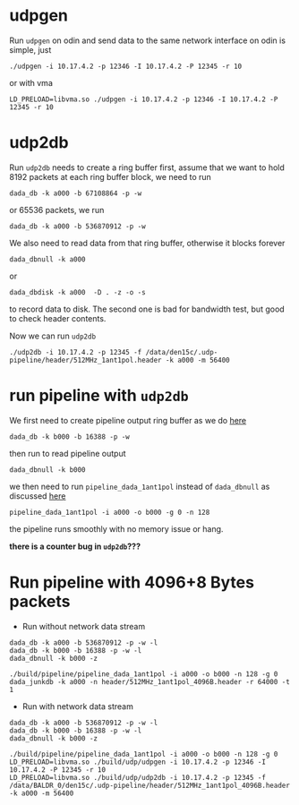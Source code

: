 # udpgen

Run `udpgen` on odin and send data to the same network interface on odin is simple, just 
```
./udpgen -i 10.17.4.2 -p 12346 -I 10.17.4.2 -P 12345 -r 10
```

or with vma
```
LD_PRELOAD=libvma.so ./udpgen -i 10.17.4.2 -p 12346 -I 10.17.4.2 -P 12345 -r 10
```

# udp2db
Run `udp2db` needs to create a ring buffer first, assume that we want to hold 8192 packets at each ring buffer block, we need to run 
```
dada_db -k a000 -b 67108864 -p -w
```

or 65536 packets, we run 

```
dada_db -k a000 -b 536870912 -p -w
```

We also need to read data from that ring buffer, otherwise it blocks forever
```
dada_dbnull -k a000
```
or 
```
dada_dbdisk -k a000  -D . -z -o -s
```
to record data to disk. The second one is bad for bandwidth test, but good to check header contents.

Now we can run `udp2db`
```
./udp2db -i 10.17.4.2 -p 12345 -f /data/den15c/.udp-pipeline/header/512MHz_1ant1pol.header -k a000 -m 56400
```

# run pipeline with `udp2db`
We first need to create pipeline output ring buffer as we do [here](../README.md)
```
dada_db -k b000 -b 16388 -p -w 
```

then run to read pipeline output 
```
dada_dbnull -k b000
```

we then need to run `pipeline_dada_1ant1pol` instead of `dada_dbnull` as discussed [here](../README.md)
```
pipeline_dada_1ant1pol -i a000 -o b000 -g 0 -n 128
```

the pipeline runs smoothly with no memory issue or hang.

**there is a counter bug in `udp2db`???**

# Run pipeline with 4096+8 Bytes packets

- Run without network data stream
```
dada_db -k a000 -b 536870912 -p -w -l
dada_db -k b000 -b 16388 -p -w -l 
dada_dbnull -k b000 -z

./build/pipeline/pipeline_dada_1ant1pol -i a000 -o b000 -n 128 -g 0
dada_junkdb -k a000 -n header/512MHz_1ant1pol_4096B.header -r 64000 -t 1
```

- Run with network data stream
```
dada_db -k a000 -b 536870912 -p -w -l
dada_db -k b000 -b 16388 -p -w -l 
dada_dbnull -k b000 -z

./build/pipeline/pipeline_dada_1ant1pol -i a000 -o b000 -n 128 -g 0
LD_PRELOAD=libvma.so ./build/udp/udpgen -i 10.17.4.2 -p 12346 -I 10.17.4.2 -P 12345 -r 10
LD_PRELOAD=libvma.so ./build/udp/udp2db -i 10.17.4.2 -p 12345 -f /data/BALDR_0/den15c/.udp-pipeline/header/512MHz_1ant1pol_4096B.header -k a000 -m 56400
```

